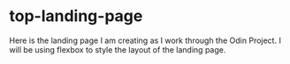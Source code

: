 # top-landing-page
Here is the landing page I am creating as I work through the Odin Project. I will be using flexbox to style the layout of the landing page.
